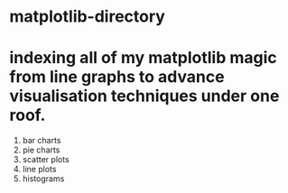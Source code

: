# matplotlib-directory
indexing all of my matplotlib magic from line graphs to advance visualisation techniques under one roof.
===
1. bar charts
2. pie charts
3. scatter plots
4. line plots
5. histograms
